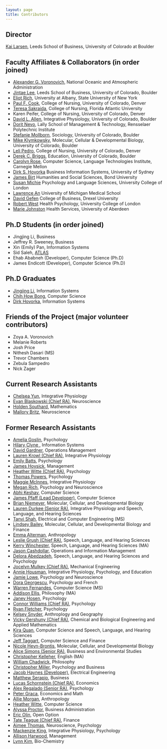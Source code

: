 ```yaml
---
layout: page
title: Contributors
---
```


## Director
<p><a href="http://www.colorado.edu/business/kai-r-larsen">Kai Larsen</a>, Leeds School of Business, University of Colorado at Boulder</p>

## Faculty Affiliates & Collaborators (in order joined)

* <a href="http://openlibrary.org/a/OL236569A/Alexander-G.-Voronovich">Alexander G. Voronovich</a>, National Oceanic and Atmospheric Administration
* <a href="http://www.colorado.edu/business/jintae-lee">Jintae Lee</a>, Leeds School of Business, University of Colorado, Boulder
* <a href="http://www.albany.edu/~er945/">Eliot Rich</a>, University at Albany, State University of New York
* <a href="http://www.ucdenver.edu/academics/colleges/nursing/faculty-staff/faculty/Pages/p_cook.aspx">Paul F. Cook</a>, College of Nursing, University of Colorado, Denver
* <a href="http://nursing.fau.edu/directory/sakraida/index.php">Teresa Sakraida</a>, College of Nursing, Florida Atlantic University
* Karen Peifer, College of Nursing, University of Colorado, Denver
* <a href="http://www.colorado.edu/neuroscienceprogram/allen.html">David L. Allen</a>, Integrative Physiology, University of Colorado, Boulder
* <a href="https://lallyschool.rpi.edu/faculty/dorit-nevo">Dorit Nevo</a>, Lally School of Management &amp; Technology, Rensselaer Polytechnic Institute
* <a href="http://www.colorado.edu/ibs/HB/mollborn/">Stefanie Mollborn</a>, Sociology, University of Colorado, Boulder
* <a href="https://mcdb.colorado.edu/directory/Mike_Klymkowsky">Mike Klymkowsky</a>, Molecular, Cellular &amp; Developmental Biology, University of Colorado, Boulder
* <a href="http://www.ucdenver.edu/academics/colleges/nursing/faculty-staff/faculty/Pages/l_pedro.aspx">Leli Pedro</a>, College of Nursing, University of Colorado, Denver
* <a href="http://www.colorado.edu/education/derek-briggs">Derek C. Briggs</a>, Education, University of Colorado, Boulder
* <a href="http://www.cs.cmu.edu/~cprose/">Carolyn Rose</a>, Computer Science, Language Technologies Institute, Carnegie Mellon
* <a href="http://sydney.edu.au/business/staff/dirkho">Dirk S. Hovorka</a> Business Information Systems, University of Sydney
* <a href="http://apps.bond.edu.au/staff/profile.asp?s_id=1534">James Birt</a> Humanities and Social Sciences, Bond University
* <a href="https://www.ucl.ac.uk/health-psychology/people/Susan_Michie">Susan Michie</a> Psychology and Language Sciences, University College of London
* <a href="http://www.uofmhealth.org/profile/2165/lawrence-chin-i-md">Lawrence An</a> University of Michigan Medical School
* <a href="http://www.lebow.drexel.edu/davidgefen">David Gefen</a> College of Business, Drexel University
* <a href="http://www.rjwest.co.uk/">Robert West</a> Health Psychology, University College of London
* <a href="http://www.abdn.ac.uk/hsru/people/m.johnston/">Marie Johnston</a> Health Services, University of Aberdeen

## Ph.D Students (in order joined)

* Jingjing Li, Business
* Jeffrey R. Sweeney, Business
* Xin (Emily) Pan, Information Systems
* Sid Saleh, <a href="http://atlas.colorado.edu/">ATLAS</a>
* Ehab Ababneh (Developer), Computer Science (Ph.D)
* James Endicott (Developer), Computer Science (Ph.D)

## Ph.D Graduates

* <a href="https://www.commerce.virginia.edu/faculty/li">Jingjing Li</a>, Information Systems
* <a href="http://www.linkedin.com/pub/chih-how-bong/10/a9a/307">Chih How Bong</a>, Computer Science
* <a href="http://works.bepress.com/dirk_hovorka/">Dirk Hovorka</a>, Information Systems

## Friends of the Project (major volunteer contributors)

* Zoya A. Voronovich
* Melanie Roberts
* Josh Price
* Nithesh Dasari (MS)
* Trevor Chambers
* Zebula Sampedro
* Nick Zager

## Current Research Assistants

* <a href="/research-assistant/chelsea-yun">Chelsea Yun</a>, Integrative Physiology
* <a href="/research-assistant/evan-blaskowski-chief-ra">Evan Blaskowski (Chief RA)</a>, Neuroscience
* <a href="/research-assistant/holden-southard">Holden Southard</a>, Mathematics
* <a href="/research-assistant/mallory-britz">Mallory Britz</a>, Neuroscience

## Former Research Assistants

* [Amelia Goslin](http://theorizeit.org/research-assistant/amelia-goslin), Psychology
* <a href="/research-assistant/hilary-clyne">Hilary Clyne </a>, Information Systems
* <a href="/research-assistant/david-gardner">David Gardner</a>, Operations Management
* <a href="/research-assistant/lauren-krowl">Lauren Krowl (Chief RA)</a>, Integrative Physiology
* <a href="/research-assistant/emily-batts">Emily Batts</a>, Psychology
* <a href="/research-assistant/james-hoysick">James Hoysick</a>, Management
* <a href="/research-assistant/heather-witte-chief-ra">Heather Witte (Chief RA)</a>, Psychology
* <a href="/research-assistant/thomas-powers">Thomas Powers</a>, Psychology
* <a href="/research-assistant/maggie-mcinnes">Maggie McInnes</a>, Integrative Physiology
* <a href="/research-assistant/megan-rich">Megan Rich</a>, Psychology and Neuroscience
* <a href="/research-assistant/abhi-keshav">Abhi Keshav</a>, Computer Science
* <a href="/research-assistant/james-pfaff">James Pfaff (Lead Developer)</a>, Computer Science
* <a href="/research-assistant/brian-niemeyer">Brian Niemeyer</a>, Molecular, Cellular, and Developmental Biology
* <a href="/research-assistant/lauren-durkee">Lauren Durkee (Senior RA)</a>, Integrative Physiology and Speech, Language, and Hearing Sciences
* <a href="/research-assistant/tanvi-shah">Tanvi Shah</a>, Electrical and Computer Engineering (MS)
* <a href="/research-assistant/lindsey-bailey">Lindsey Bailey</a>, Molecular, Cellular, and Developmental Biology and Finance
* <a href="/research-assistant/emma-alterman">Emma Alterman</a>, Anthropology
* <a href="/research-assistant/leslie-grush-chief-ra">Leslie Grush (Chief RA)</a>, Speech, Language, and Hearing Sciences
* <a href="/research-assistant/kerry-winchester">Kerry Winchester</a>, Speech, Language, and Hearing Sciences (MA)
* <a href="/research-assistant/jason-cashdollar">Jason Cashdollar</a>, Operations and Information Management
* <a href="/research-assistant/delora-abedzadeh">Delora Abedzadeh</a>, Speech, Language, and Hearing Sciences and Psychology
* <a href="/research-assistant/jocelyn-mulkey">Jocelyn Mulkey (Chief RA)</a>, Mechanical Engineering
* <a href="/research-assistant/annie-housman">Annie Housman</a>, Integrative Physiology, Psychology, and Education
* <a href="/research-assistant/jamie-lowe">Jamie Lowe</a>, Psychology and Neuroscience
* <a href="/research-assistant/dora-georgescu">Dora Georgescu</a>, Psychology and French
* <a href="/research-assistant/warren-fernandes">Warren Fernandes</a>, Computer Science (MS)
* <a href="/research-assistant/addison-ellis">Addison Ellis</a>, Philosophy (MA)
* <a href="/research-assistant/janey-hosen">Janey Hosen</a>, Psychology
* <a href="/research-assistant/connor-williams">Connor Williams (Chief RA)</a>, Psychology
* <a href="/research-assistant/ryan-fletcher">Ryan Fletcher</a>, Psychology
* <a href="/research-assistant/kelsey-snyder">Kelsey Snyder</a>, Anthroplogy and Geography
* <a href="/research-assistant/vicky-gershuny-chief-ra">Vicky Gershuny (Chief RA)</a>, Chemical and Biological Engineering and Applied Mathematics
* <a href="/research-assistant/kira-quan">Kira Quan</a>, Computer Science and Speech, Language, and Hearing Sciences
* <a href="/research-assistant/jeff-taggart">Jeff Taggart</a>, Computer Science and Finance
* <a href="/research-assistant/nicole-heyn-brontis">Nicole Heyn-Brontis</a>, Molecular, Cellular, and Developmental Biology
* <a href="/research-assistant/alice-simons-senior-ra">Alice Simons (Senior RA)</a>, Business and Environmental Studies
* <a href="/research-assistant/christopher-kelleher">Christopher Kelleher</a>, English (MA)
* <a href="/research-assistant/william-chadwick">William Chadwick</a>, Philosophy
* <a href="/research-assistant/christopher-miller">Christopher Miller</a>, Psychology and Business
* <a href="/research-assistant/jacob-haynes-developer">Jacob Haynes (Developer)</a>, Electrical Engineering
* <a href="/research-assistant/matthew-serapio">Matthew Serapio</a>, Business
* <a href="/research-assistant/lucas-schornstein-chief-ra">Lucas Schornstein (Chief RA)</a>, Economics
* <a href="/research-assistant/alex-regalado-senior-ra">Alex Regalado (Senior RA)</a>, Psychology
* <a href="/research-assistant/peter-graca">Peter Graca</a>, Economics and Math
* <a href="/research-assistant/allie-morgan">Allie Morgan</a>, Anthropology
* <a href="/research-assistant/heather-witte">Heather Witte</a>, Computer Science
* <a href="/research-assistant/alyssa-proctor">Alyssa Proctor</a>, Business Administration
* <a href="/research-assistant/eric-olin">Eric Olin</a>, Open Option
* <a href="/research-assistant/tate-teague-chief-ra">Tate Teague (Chief RA)</a>, Finance
* [Aimee Thomas](http://theorizeit.org/research-assistant/aimee-thomas), Neuroscience, Psychology
* [Mackenzie King](http://theorizeit.org/research-assistant/mackenzie-king), Integrative Physiology, Psychology
* [Allison Harwood](http://theorizeit.org/research-assistant/allison-harwood), Management
* [Lynn Kim](http://theorizeit.org/research-assistant/lynn-kim), Bio-Chemistry
